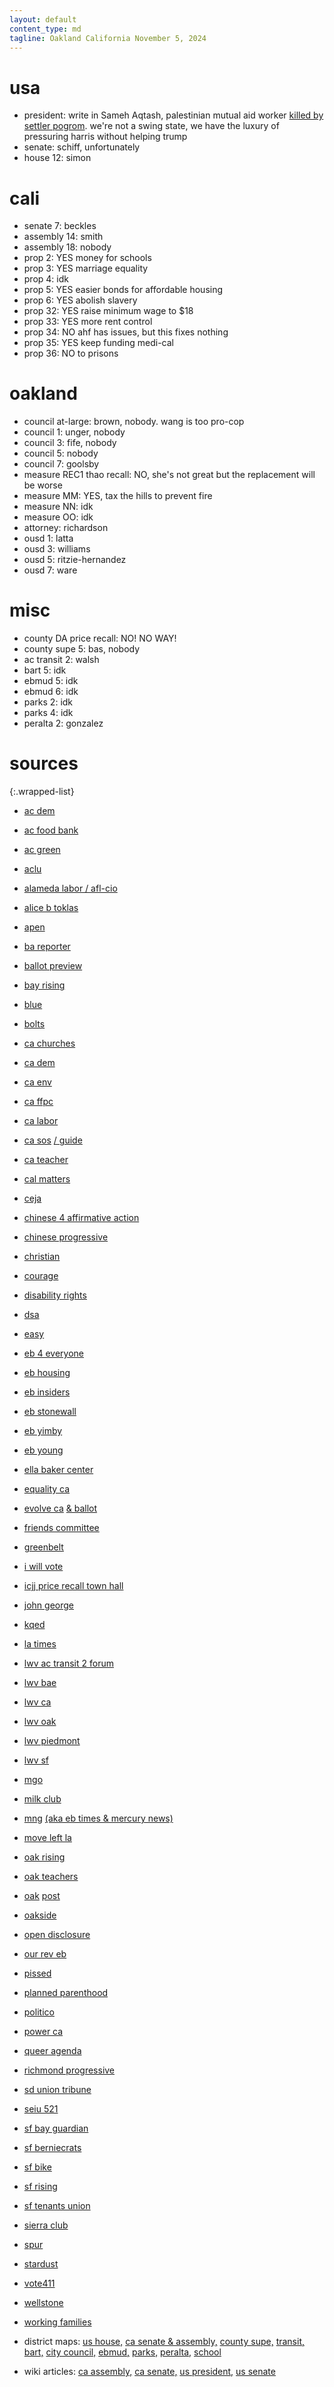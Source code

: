 ```yaml
---
layout: default
content_type: md
tagline: Oakland California November 5, 2024
---
```


# usa
* president: write in Sameh Aqtash, palestinian mutual aid worker [killed by settler pogrom](https://www.newarab.com/news/palestinians-mourn-quake-volunteer-killed-israel-violence). we're not a swing state, we have the luxury of pressuring harris without helping trump
* senate: schiff, unfortunately
* house 12: simon

# cali
* senate 7: beckles
* assembly 14: smith
* assembly 18: nobody
* prop 2: YES money for schools
* prop 3: YES marriage equality
* prop 4: idk
* prop 5: YES easier bonds for affordable housing
* prop 6: YES abolish slavery
* prop 32: YES raise minimum wage to $18
* prop 33: YES more rent control
* prop 34: NO ahf has issues, but this fixes nothing
* prop 35: YES keep funding medi-cal
* prop 36: NO to prisons

# oakland
* council at-large: brown, nobody. wang is too pro-cop
* council 1: unger, nobody
* council 3: fife, nobody
* council 5: nobody
* council 7: goolsby
* measure REC1 thao recall: NO, she's not great but the replacement will be worse
* measure MM: YES, tax the hills to prevent fire
* measure NN: idk
* measure OO: idk
* attorney: richardson
* ousd 1: latta
* ousd 3: williams
* ousd 5: ritzie-hernandez
* ousd 7: ware

# misc
* county DA price recall: NO! NO WAY!
* county supe 5: bas, nobody
* ac transit 2: walsh
* bart 5: idk
* ebmud 5: idk
* ebmud 6: idk
* parks 2: idk
* parks 4: idk
* peralta 2: gonzalez

# sources

{:.wrapped-list}
* [ac dem](https://acdems.org/endorsements/)
* [ac food bank](https://www.accfb.org/voter-guide-2024/)
* [ac green](https://acgreens.wordpress.com/voter-guides/)
* [aclu](https://www.aclunc.org/vote)
* [alameda labor / afl-cio](https://alamedalabor.org/wp-content/uploads/2024/09/2024_General_Election_Endorsements_1.pdf)
* [alice b toklas](https://alicebtoklas.org/endorsements)
* [apen](https://www.apenaction.org/endorsements/)
* [ba reporter](https://www.ebar.com/story.php?ch=Opinion&sc=Editorial&id=335731&title=editorial:_bar_election_endorsements)
* [ballot preview](https://ballotpedia.org/Sample_Ballot_Lookup)
* [bay rising](https://bayrisingaction.org/2024-bay-area-voter-guide/)
* [blue](https://bluevoterguide.org/)
* [bolts](https://boltsmag.org/whats-on-the-ballot/your-guide-to-the-elections-in-november-2024/)
* [ca churches](https://churchimpact.org/index.php/2024/09/17/california-church-impacts-recommendations-for-statewide-propositions-and-initiatives-on-the-november-2024-general-election/)
* [ca dem](https://cadem.org/wp-content/uploads/2024/08/2024-General-Elected-Endorsements-08.12.24-1.pdf)
* [ca env](https://envirovoters.org/2024-endorsements/)
* [ca ffpc](https://www.fppc.ca.gov/transparency/top-contributors/nov-24-gen.html)
* [ca labor](https://calaborfed.org/endorsements/2024-endorsements/)
* [ca sos](https://www.sos.ca.gov/elections/upcoming-elections/general-election-nov-5-2024) [/ guide](https://vig.cdn.sos.ca.gov/2024/general/pdf/complete-vig.pdf)
* [ca teacher](https://www.cta.org/our-advocacy/election-2024)
* [cal matters](https://calmatters.org/california-voter-guide-2024/)
* [ceja](https://ceja-action.org/2024/10/03/2024-november-general-election-environmental-justice-voter-guide/)
* [chinese 4 affirmative action](https://caasf.org/2024/09/caa-2024-voter-guide-for-november-2024/)
* [chinese progressive](https://cpasf.org/updates/our-votes-our-futures-cpasfs-november-5th-voter-guide/)
* [christian](https://www.christianvoterguide.com/states/west-region/california)
* [courage](https://progressivevotersguide.com/california)
* [disability rights](https://www.disabilityrightsca.org/latest-news/2024-ballot-proposition-positions)
* [dsa](https://electoral.dsausa.org/our-campaigns/)
* [easy](https://cavotes.org/easy-voter-guide/)
* [eb 4 everyone](https://eastbayforeveryone.org/2024/09/26/eb4e-fall-2024-endorsements/)
* [eb housing](https://ebho.org/2024-election-hub/)
* [eb insiders](https://eastbayinsiders.substack.com/p/2023-24-east-bay-candidate-list)
* [eb stonewall](https://eastbaystonewalldemocrats.org/Endorsements)
* [eb yimby](https://www.eastbayyimby.org/endorsements/november-2024-voter-guide/)
* [eb young](https://www.ebyd.org/endorsements)
* [ella baker center](https://ellabakercenteraction.org/endorsements/)
* [equality ca](https://www.eqca.org/elections/)
* [evolve ca](https://www.evolve-ca.org/candidate-endorsements) [& ballot](https://www.evolve-ca.org/ballot-endorsements)
* [friends committee](https://fclca.org/ballot-propositions-1)
* [greenbelt](https://www.greenbelt.org/voter-guide/)
* [i will vote](https://iwillvote.com/)
* [icjj price recall town hall](https://www.youtube.com/watch?v=Uspl_TtApq4)
* [john george](https://jgdc.org/)
* [kqed](https://www.kqed.org/voterguide)
* [la times](https://www.latimes.com/opinion/story/2024-09-10/los-angeles-times-elections-endorsements-2024-november)
* [lwv ac transit 2 forum](https://www.eventbrite.com/e/candidate-forum-for-ac-transit-ward-2-tickets-121140513537)
* [lwv bae](https://www.lwvbae.org/the-november-2024-election/)
* [lwv ca](https://lwvc.org/ballot-recommendations/)
* [lwv oak](https://www.lwvoakland.org/decide)
* [lwv piedmont](https://lwvpiedmont.org/content.aspx?page_id=22&club_id=601389&module_id=417274)
* [lwv sf](https://lwvsf.org/ballot-recommendations)
* [mgo](https://mgodems.org/2024/09/16/2024-metropolitan-greater-oakland-democratic-club-general-election-endorsements/)
* [milk club](https://www.milkclub.org/endorsements)
* [mng](https://www.eastbaytimes.com/2024/09/13/endorsements-november-5-2024-election-ballot/) [(aka eb times & mercury news)](https://en.wikipedia.org/wiki/Digital_First_Media)
* [move left la](https://tinyurl.com/laballotguide)
* [oak rising](https://oaklandrisingaction.org/2024-voter-guide/)
* [oak teachers](https://www.votewithoaklandteachers.com/2024endorsedcandidates)
* [oak](https://www.postnewsgroup.com/former-mayor-willie-l-brown-endorses-dana-lang-for-bart-board-district-7/) [post](https://www.postnewsgroup.com/alameda-county-supervisors-keith-carson-and-nate-miley-endorse-dana-lang-for-bart-board-district-7/)
* [oakside](https://oaklandside.org/2024/09/19/oakland-nov-5-election-everything-voters-need-to-know/)
* [open disclosure](https://www.opendisclosure.io/election/oakland/2024-11-05/)
* [our rev eb](https://www.ourrevolutioneastbay.org/general-nov-2024-endorsements.html)
* [pissed](https://www.theleaguesf.org/)
* [planned parenthood](https://www.plannedparenthoodaction.org/endorsements)
* [politico](https://www.politico.com/search?q=california+ballot+election)
* [power ca](https://powercaaction.org/voting-resources/)
* [queer agenda](https://juanitamore.com/queer-agenda-voting-guide-1)
* [richmond progressive](https://assets.nationbuilder.com/teamrichmond/pages/331/attachments/original/1726588815/20240917_RPA_Ballot_Card_FINAL.pdf)
* [sd union tribune](https://www.sandiegouniontribune.com/opinion/editorials/)
* [seiu 521](https://www.seiu521.org/2024election/)
* [sf bay guardian](https://www.sfbg.com/2024/09/28/endorsements-for-the-fall-2024-election/)
* [sf berniecrats](https://sfberniecrats.com/november-2024-election-endorsements-second-round/)
* [sf bike](https://sfbike.org/our-work/bike-the-vote/)
* [sf rising](https://www.sfrisingaction.org/voter-guide-search/)
* [sf tenants union](https://sftu.org/endorsements/)
* [sierra club](https://www.sierraclub.org/sfbay/november-2024-endorsements)
* [spur](https://www.spur.org/)
* [stardust](https://stardustdoherty.org/?p=15058)
* [vote411](https://www.vote411.org/california)
* [wellstone](https://wellstoneclub.org/endorsements/)
* [working families](https://workingfamilies.org/state/california/)

* district maps: [us house,](https://en.wikipedia.org/wiki/California%27s_congressional_districts) [ca senate & assembly,](https://statewidedatabase.org/gis/districtscomp.html) [county supe,](https://www.acgov.org/board/documents/districtmap.pdf) [transit,](https://www.actransit.org/website/uploads/FinalWard.pdf) [bart,](https://bart.maps.arcgis.com/apps/webappviewer/index.html?id=9527685698cc481eb9f0733184bad759) [city council,](https://oakgis.maps.arcgis.com/apps/instant/lookup/index.html?appid=da589a352c8641459af8a0f890398d44%2F) [ebmud,](https://www.ebmud.com/about-us/board-directors/your-board-members) [parks,](https://www.ebparks.org/sites/default/files/EBRPD-2023-Ward-Map.pdf) [peralta,](https://www.peralta.edu/boardoftrustees/redistricting) [school](https://drive.google.com/file/d/1KSSbrxQehmR8mY9qrnhhW80lNFP-3WCN/view)
* wiki articles: [ca assembly,](https://en.wikipedia.org/wiki/2024_California_State_Assembly_election) [ca senate,](https://en.wikipedia.org/wiki/2024_California_State_Senate_election) [us president,](https://en.wikipedia.org/wiki/2024_United_States_presidential_election_in_California) [us senate](https://en.wikipedia.org/wiki/2024_United_States_Senate_election_in_California)


[//]: # ( previous sources not updated for this election:
   aapi-force
   ac-public-health-commission
   aff4c
   alfred-twu
   black-lives
   black-women-wellness
   bwopa
   ca-dsa
   ca-retired
   catalyst
   claudia-leung
   dan-kalb
   disability-visibility
   drake-talk
   eb-citizen
   eb-dsa
   ebx
   faith-in-action
   frustrated-socialists
   genesis-of-tri-valley
   greenlining
   ifpte
   im4humanintegrity.org
   indivisible-sf
   jaime-omar-yassin
   justice-la
   justice-reinvestment
   kate-slate
   kehilla
   keith
   lcveastbay.org
   left-unity
   mal
   naacpslocty.org
   oakland-eb-dem-club
   oakmtg.club
   peoplepoweredprogressives.com
   pete
   picocalifornia.org
   policylink
   poor-mag
   seiu-1021
   sf-chronicle
   sf-public-press
   space-cats
   sunrise-ba
   surjbayarea.org
   sv-debug
   techequity.us
   transport-oakland
   university-lutheran-chapel
   vote-black
   womensmarchoakland.org
   young-women-freedom-center
)


